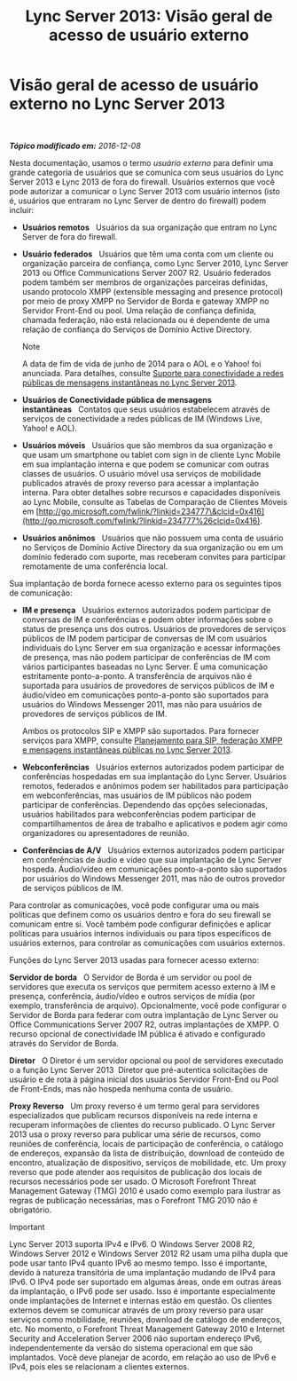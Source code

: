 ﻿---
title: 'Lync Server 2013: Visão geral de acesso de usuário externo'
TOCTitle: Visão geral de acesso de usuário externo
ms:assetid: 97aded6c-5fa3-4225-95a6-9ad094d61654
ms:mtpsurl: https://technet.microsoft.com/pt-br/library/Gg398775(v=OCS.15)
ms:contentKeyID: 49307542
ms.date: 12/10/2016
mtps_version: v=OCS.15
ms.translationtype: HT
---

# Visão geral de acesso de usuário externo no Lync Server 2013

 

_**Tópico modificado em:** 2016-12-08_

Nesta documentação, usamos o termo *usuário externo* para definir uma grande categoria de usuários que se comunica com seus usuários do Lync Server 2013 e Lync 2013 de fora do firewall. Usuários externos que você pode autorizar a comunicar o Lync Server 2013 com usuário internos (isto é, usuários que entraram no Lync Server de dentro do firewall) podem incluir:

  - **Usuários remotos**   Usuários da sua organização que entram no Lync Server de fora do firewall.

  - **Usuário federados**   Usuários que têm uma conta com um cliente ou organização parceira de confiança, como Lync Server 2010, Lync Server 2013 ou Office Communications Server 2007 R2. Usuário federados podem também ser membros de organizações parceiras definidas, usando protocolo XMPP (extensible messaging and presence protocol) por meio de proxy XMPP no Servidor de Borda e gateway XMPP no Servidor Front-End ou pool. Uma relação de confiança definida, chamada federação, não está relacionada ou é dependente de uma relação de confiança do Serviços de Domínio Active Directory.
    
    > [!note]  
    > A data de fim de vida de junho de 2014 para o AOL e o Yahoo! foi anunciada. Para detalhes, consulte <a href="lync-server-2013-support-for-public-instant-messenger-connectivity.md">Suporte para conectividade a redes públicas de mensagens instantâneas no Lync Server 2013</a>.

  - **Usuários de Conectividade pública de mensagens instantâneas**   Contatos que seus usuários estabelecem através de serviços de conectividade a redes públicas de IM (Windows Live, Yahoo\! e AOL).

  - **Usuários móveis**   Usuários que são membros da sua organização e que usam um smartphone ou tablet com sign in de cliente Lync Mobile em sua implantação interna e que podem se comunicar com outras classes de usuários. O usuário móvel usa serviços de mobilidade publicados através de proxy reverso para acessar a implantação interna. Para obter detalhes sobre recursos e capacidades disponíveis ao Lync Mobile, consulte as Tabelas de Comparação de Clientes Móveis em [http://go.microsoft.com/fwlink/?linkid=234777\&clcid=0x416](http://go.microsoft.com/fwlink/?linkid=234777%26clcid=0x416).

  - **Usuários anônimos**   Usuários que não possuem uma conta de usuário no Serviços de Domínio Active Directory da sua organização ou em um domínio federado com suporte, mas receberam convites para participar remotamente de uma conferência local.

Sua implantação de borda fornece acesso externo para os seguintes tipos de comunicação:

  - **IM e presença**   Usuários externos autorizados podem participar de conversas de IM e conferências e podem obter informações sobre o status de presença uns dos outros. Usuários de provedores de serviços públicos de IM podem participar de conversas de IM com usuários individuais do Lync Server em sua organização e acessar informações de presença, mas não podem participar de conferências de IM com vários participantes baseadas no Lync Server. É uma comunicação estritamente ponto-a-ponto. A transferência de arquivos não é suportada para usuários de provedores de serviços públicos de IM e áudio/vídeo em comunicações ponto-a-ponto são suportados para usuários do Windows Messenger 2011, mas não para usuários de provedores de serviços públicos de IM.
    
    Ambos os protocolos SIP e XMPP são suportados. Para fornecer serviços para XMPP, consulte [Planejamento para SIP, federação XMPP e mensagens instantâneas públicas no Lync Server 2013](lync-server-2013-planning-for-sip-xmpp-federation-and-public-instant-messaging.md).

  - **Webconferências**   Usuários externos autorizados podem participar de conferências hospedadas em sua implantação do Lync Server. Usuários remotos, federados e anônimos podem ser habilitados para participação em webconferências, mas usuários de IM públicos não podem participar de conferências. Dependendo das opções selecionadas, usuários habilitados para webconferências podem participar de compartilhamentos de área de trabalho e aplicativos e podem agir como organizadores ou apresentadores de reunião.

  - **Conferências de A/V**   Usuários externos autorizados podem participar em conferências de áudio e vídeo que sua implantação de Lync Server hospeda. Áudio/vídeo em comunicações ponto-a-ponto são suportados por usuários do Windows Messenger 2011, mas não de outros provedor de serviços públicos de IM.

Para controlar as comunicações, você pode configurar uma ou mais políticas que definem como os usuários dentro e fora do seu firewall se comunicam entre si. Você também pode configurar definições e aplicar políticas para usuários internos individuais ou para tipos específicos de usuários externos, para controlar as comunicações com usuários externos.

Funções do Lync Server 2013 usadas para fornecer acesso externo:

**Servidor de borda**   O Servidor de Borda é um servidor ou pool de servidores que executa os serviços que permitem acesso externo à IM e presença, conferência, áudio/vídeo e outros serviços de mídia (por exemplo, transferência de arquivo). Opcionalmente, você pode configurar o Servidor de Borda para federar com outra implantação de Lync Server ou Office Communications Server 2007 R2, outras implantações de XMPP. O recurso opcional de conectividade IM pública é ativado e configurado através do Servidor de Borda.

**Diretor**   O Diretor é um servidor opcional ou pool de servidores executado o a função Lync Server 2013  Diretor que pré-autentica solicitações de usuário e de rota à página inicial dos usuários Servidor Front-End ou Pool de Front-Ends, mas não hospeda nenhuma conta de usuário.

**Proxy Reverso**   Um proxy reverso é um termo geral para servidores especializados que publicam recursos disponíveis na rede interna e recuperam informações de clientes do recurso publicado. O Lync Server 2013 usa o proxy reverso para publicar uma série de recursos, como reuniões de conferência, locais de participação de conferência, o catálogo de endereços, expansão da lista de distribuição, download de conteúdo de encontro, atualização de dispositivo, serviços de mobilidade, etc. Um proxy reverso que pode atender aos requisitos de publicação dos locais de recursos necessários pode ser usado. O Microsoft Forefront Threat Management Gateway (TMG) 2010 é usado como exemplo para ilustrar as regras de publicação necessárias, mas o Forefront TMG 2010 não é obrigatório.

> [!important]  
> Lync Server 2013 suporta IPv4 e IPv6. O Windows Server 2008 R2, Windows Server 2012 e Windows Server 2012 R2 usam uma pilha dupla que pode usar tanto IPv4 quanto IPv6 ao mesmo tempo. Isso é importante, devido à natureza transitória de uma implantação mudando de IPv4 para IPv6. O IPv4 pode ser suportado em algumas áreas, onde em outras áreas da implantação, o IPv6 pode ser usado. Isso é importante especialmente onde implantações de Internet e internas estão em questão. Os clientes externos devem se comunicar através de um proxy reverso para usar serviços como mobilidade, reuniões, download de catálogo de endereços, etc. No momento, o Forefront Threat Management Gateway 2010 e Internet Security and Acceleration Server 2006 não suportam endereço IPv6, independentemente da versão do sistema operacional em que são implantados. Você deve planejar de acordo, em relação ao uso de IPv6 e IPv4, pois eles se relacionam a clientes externos.
